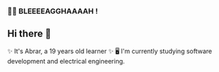 ### 🧟‍♀️ BLEEEEAGGHAAAAH !

## Hi there 👋
✨ It's Abrar, a 19 years old learner ✨
🖥 I'm currently studying software development and electrical engineering.
